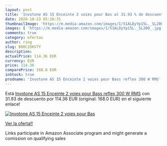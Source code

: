 ```yaml
---
layout: post
title: 'Invotone AS 15 Enceinte 2 voies pour Bas al 31.93 % de descuento'
date: 2020-10-23 05:28:31
thumbnailImage: 'https://m.media-amazon.com/images/I/51ALDyYp15L._SL200_.jpg'
images: [ 'https://m.media-amazon.com/images/I/51ALDyYp15L._SL200_.jpg' ]
comments: true
category: ofertas
author: ring
slug: B00C2OKV7Y
description:
actualPrice: 114.36 EUR
currency: EUR
price: 114.36
comparePrice: 168.0 EUR
inStock: true
prodname: 'Invotone AS 15 Enceinte 2 voies pour Bass reflex 300 W RMS'
---
```


Está [Invotone AS 15 Enceinte 2 voies pour Bass reflex 300 W RMS](https://www.amazon.fr/dp/B00C2OKV7Y/?tag=tolees0d-21) con 31.93 de descuento por 114.36 EUR (original: 168.0 EUR) en el siguiente enlace!

[![Invotone AS 15 Enceinte 2 voies pour Bas](https://m.media-amazon.com/images/I/51ALDyYp15L._SL200_.jpg)](https://www.amazon.fr/dp/B00C2OKV7Y/?tag=tolees0d-21)

[Ver la oferta!!](https://www.amazon.fr/dp/B00C2OKV7Y/?tag=tolees0d-21)

Links participate in Amazon Associate program and might generate a comission on qualifying sales



